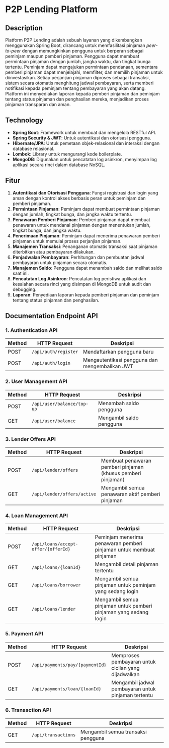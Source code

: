 # P2P Lending Platform

## Description
Platform P2P Lending adalah sebuah layanan yang dikembangkan menggunakan Spring Boot, dirancang untuk memfasilitasi pinjaman *peer-to-peer* dengan memungkinkan pengguna untuk berperan sebagai peminjam maupun pemberi pinjaman. Pengguna dapat membuat permintaan pinjaman dengan jumlah, jangka waktu, dan tingkat bunga tertentu. Peminjam dapat mengajukan permintaan pendanaan, sementara pemberi pinjaman dapat menjelajahi, memfilter, dan memilih pinjaman untuk diinvestasikan. Setiap perjanjian pinjaman diproses sebagai transaksi, sistem secara otomatis menghitung jadwal pembayaran, serta memberi notifikasi kepada peminjam tentang pembayaran yang akan datang. Platform ini menyediakan laporan kepada pemberi pinjaman dan peminjam tentang status pinjaman dan penghasilan mereka, menjadikan proses pinjaman transparan dan aman.

## Technology
- **Spring Boot**: Framework untuk membuat dan mengelola RESTful API.
- **Spring Security & JWT**: Untuk autentikasi dan otorisasi pengguna.
- **Hibernate/JPA**: Untuk pemetaan objek-relasional dan interaksi dengan database relasional.
- **Lombok**: Library untuk mengurangi kode boilerplate.
- **MongoDB**: Digunakan untuk pencatatan log asinkron, menyimpan log aplikasi secara rinci dalam database NoSQL.

## Fitur
1. **Autentikasi dan Otorisasi Pengguna**: Fungsi registrasi dan login yang aman dengan kontrol akses berbasis peran untuk peminjam dan pemberi pinjaman.
2. **Permintaan Pinjaman**: Peminjam dapat membuat permintaan pinjaman dengan jumlah, tingkat bunga, dan jangka waktu tertentu.
3. **Penawaran Pemberi Pinjaman**: Pemberi pinjaman dapat membuat penawaran untuk mendanai pinjaman dengan menentukan jumlah, tingkat bunga, dan jangka waktu.
4. **Penerimaan Pinjaman**: Peminjam dapat menerima penawaran pemberi pinjaman untuk memulai proses perjanjian pinjaman.
5. **Manajemen Transaksi**: Penanganan otomatis transaksi saat pinjaman diterbitkan atau pembayaran dilakukan.
6. **Penjadwalan Pembayaran**: Perhitungan dan pembuatan jadwal pembayaran untuk pinjaman secara otomatis.
7. **Manajemen Saldo**: Pengguna dapat menambah saldo dan melihat saldo saat ini.
8. **Pencatatan Log Asinkron**: Pencatatan log peristiwa aplikasi dan kesalahan secara rinci yang disimpan di MongoDB untuk audit dan debugging.
9. **Laporan**: Penyediaan laporan kepada pemberi pinjaman dan peminjam tentang status pinjaman dan penghasilan.

## Documentation Endpoint API

### 1. **Authentication API**
| Method | HTTP Request              | Deskripsi                              |
|--------|---------------------------|----------------------------------------|
| POST   | `/api/auth/register`      | Mendaftarkan pengguna baru             |
| POST   | `/api/auth/login`         | Mengautentikasi pengguna dan mengembalikan JWT |

### 2. **User Management API**
| Method | HTTP Request              | Deskripsi                              |
|--------|---------------------------|----------------------------------------|
| POST   | `/api/user/balance/top-up`| Menambah saldo pengguna                |
| GET    | `/api/user/balance`       | Mengambil saldo pengguna               |

### 3. **Lender Offers API**
| Method | HTTP Request              | Deskripsi                              |
|--------|---------------------------|----------------------------------------|
| POST   | `/api/lender/offers`      | Membuat penawaran pemberi pinjaman (khusus pemberi pinjaman) |
| GET    | `/api/lender/offers/active` | Mengambil semua penawaran aktif pemberi pinjaman |

### 4. **Loan Management API**
| Method | HTTP Request                  | Deskripsi                              |
|--------|-------------------------------|----------------------------------------|
| POST   | `/api/loans/accept-offer/{offerId}` | Peminjam menerima penawaran pemberi pinjaman untuk membuat pinjaman |
| GET    | `/api/loans/{loanId}`         | Mengambil detail pinjaman tertentu     |
| GET    | `/api/loans/borrower`         | Mengambil semua pinjaman untuk peminjam yang sedang login |
| GET    | `/api/loans/lender`           | Mengambil semua pinjaman untuk pemberi pinjaman yang sedang login |

### 5. **Payment API**
| Method | HTTP Request                  | Deskripsi                              |
|--------|-------------------------------|----------------------------------------|
| POST   | `/api/payments/pay/{paymentId}` | Memproses pembayaran untuk cicilan yang dijadwalkan |
| GET    | `/api/payments/loan/{loanId}` | Mengambil jadwal pembayaran untuk pinjaman tertentu |

### 6. **Transaction API**
| Method | HTTP Request              | Deskripsi                              |
|--------|---------------------------|----------------------------------------|
| GET    | `/api/transactions`       | Mengambil semua transaksi pengguna     |
